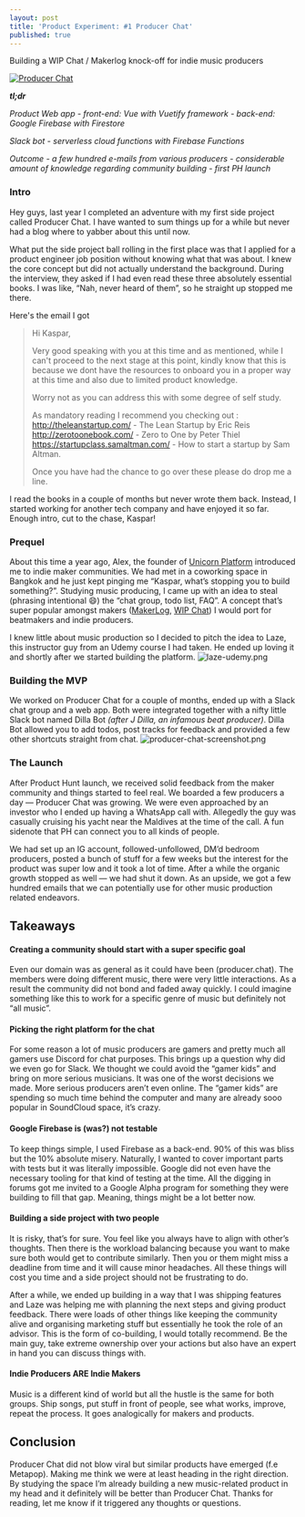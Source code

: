 ```yaml
---
layout: post
title: 'Product Experiment: #1 Producer Chat'
published: true
---
```

Building a WIP Chat / Makerlog knock-off for indie music producers

[![Producer Chat]({{site.baseurl}}/images/2019-10-14-producer-chat/producer-chat-cover.png)](https://www.youtube.com/watch?v=t0i3M46cG8s)

_**tl;dr**_

_Product_
_Web app_
_- front-end: Vue with Vuetify framework_
_- back-end: Google Firebase with Firestore_

_Slack bot_
_- serverless cloud functions with Firebase Functions_

_Outcome_
_- a few hundred e-mails from various producers_
_- considerable amount of knowledge regarding community building_
_- first PH launch_

### Intro

Hey guys, last year I completed an adventure with my first side project called Producer Chat. I have wanted to sum things up for a while but never had a blog where to yabber about this until now.

What put the side project ball rolling in the first place was that I applied for a product engineer job position without knowing what that was about. I knew the core concept but did not actually understand the background. During the interview, they asked if I had even read these three absolutely essential books. I was like, “Nah, never heard of them”, so he straight up stopped me there.

Here's the email I got

> Hi Kaspar,
>
>
> Very good speaking with you at this time and as mentioned, while I can't proceed to the next stage at this point, kindly know that this is because we dont have the resources to onboard you in a proper way at this time and also due to limited product knowledge.
>
> Worry not as you can address this with some degree of self study.
>
> As mandatory reading I recommend you checking out :
> http://theleanstartup.com/ - The Lean Startup by Eric Reis
> http://zerotoonebook.com/ - Zero to One by Peter Thiel
> https://startupclass.samaltman.com/ - How to start a startup by Sam Altman.
>
> Once you have had the chance to go over these please do drop me a line.

I read the books in a couple of months but never wrote them back. Instead, I started working for another tech company and have enjoyed it so far. Enough intro, cut to the chase, Kaspar!

### Prequel

About this time a year ago, Alex, the founder of [Unicorn Platform](https://unicornplatform.com) introduced me to indie maker communities. We had met in a coworking space in Bangkok and he just kept pinging me “Kaspar, what’s stopping you to build something?”. Studying music producing, I came up with an idea to steal (phrasing intentional 😄) the “chat group, todo list, FAQ”. A concept that’s super popular amongst makers ([MakerLog](https://getmakerlog.com), [WIP Chat](https://wip.chat/)) I would port for beatmakers and indie producers.

I knew little about music production so I decided to pitch the idea to Laze, this instructor guy from an Udemy course I had taken. He ended up loving it and shortly after we started building the platform.
![laze-udemy.png]({{site.baseurl}}/images/2019-10-14-producer-chat/laze-udemy.png)

### Building the MVP

We worked on Producer Chat for a couple of months, ended up with a Slack chat group and a web app. Both were integrated together with a nifty little Slack bot named Dilla Bot _(after J Dilla, an infamous beat producer)_. Dilla Bot allowed you to add todos, post tracks for feedback and provided a few other shortcuts straight from chat.
![producer-chat-screenshot.png]({{site.baseurl}}/images/2019-10-14-producer-chat/producer-chat-screenshot.png)

### The Launch

After Product Hunt launch, we received solid feedback from the maker community and things started to feel real. We boarded a few producers a day ⁠— Producer Chat was growing. We were even approached by an investor who I ended up having a WhatsApp call with. Allegedly the guy was casually cruising his yacht near the Maldives at the time of the call. A fun sidenote that PH can connect you to all kinds of people.

We had set up an IG account, followed-unfollowed, DM’d bedroom producers, posted a bunch of stuff for a few weeks but the interest for the product was super low and it took a lot of time. After a while the organic growth stopped as well ⁠— we had shut it down. As an upside, we got a few hundred emails that we can potentially use for other music production related endeavors.

## Takeaways

#### Creating a community should start with a super specific goal 
Even our domain was as general as it could have been (producer.chat). The members were doing different music, there were very little interactions. As a result the community did not bond and faded away quickly. I could imagine something like this to work for a specific genre of music but definitely not “all music”.

#### Picking the right platform for the chat
For some reason a lot of music producers are gamers and pretty much all gamers use Discord for chat purposes. This brings up a question why did we even go for Slack. We thought we could avoid the “gamer kids” and bring on more serious musicians. It was one of the worst decisions we made. More serious producers aren’t even online. The “gamer kids” are spending so much time behind the computer and many are already sooo popular in SoundCloud space, it’s crazy.

#### Google Firebase is (was?) not testable
To keep things simple, I used Firebase as a back-end. 90% of this was bliss but the 10% absolute misery. Naturally, I wanted to cover important parts with tests but it was literally impossible. Google did not even have the necessary tooling for that kind of testing at the time. All the digging in forums got me invited to a Google Alpha program for something they were building to fill that gap. Meaning, things might be a lot better now.

#### Building a side project with two people
It is risky, that’s for sure. You feel like you always have to align with other’s thoughts. Then there is the workload balancing because you want to make sure both would get to contribute similarly. Then you or them might miss a deadline from time and it will cause minor headaches. All these things will cost you time and a side project should not be frustrating to do.

After a while, we ended up building in a way that I was shipping features and Laze was helping me with planning the next steps and giving product feedback. There were loads of other things like keeping the community alive and organising marketing stuff but essentially he took the role of an advisor. This is the form of co-building, I would totally recommend. Be the main guy, take extreme ownership over your actions but also have an expert in hand you can discuss things with.

#### Indie Producers ARE Indie Makers
Music is a different kind of world but all the hustle is the same for both groups. Ship songs, put stuff in front of people, see what works, improve, repeat the process. It goes analogically for makers and products.

## Conclusion

Producer Chat did not blow viral but similar products have emerged (f.e Metapop). Making me think we were at least heading in the right direction. By studying the space I’m already building a new music-related product in my head and it definitely will be better than Producer Chat. Thanks for reading, let me know if it triggered any thoughts or questions.

